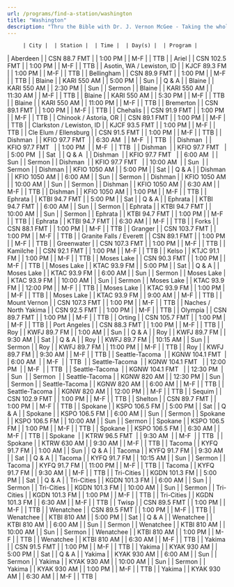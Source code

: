 ```yaml
---
url: /programs/find-a-station/washington
title: "Washington"
description: "Thru the Bible with Dr. J. Vernon McGee - Taking the whole Word to the whole world"
---
```





         | City |  | Station |  | Time |  | Day(s) |  | Program |
| Aberdeen |  | CSN 88.7 FMT |  | 1:00 PM |  | M-F |  | TTB |
| Ariel |  | CSN 102.5 FMT |  | 1:00 PM |  | M-F |  | TTB |
| Asotin, WA / Lewiston, ID |  | KJCF 89.3 FM |  | 1:00 PM |  | M-F |  | TTB |
| Bellingham |  | CSN 89.9 FMT |  | 1:00 PM |  | M-F |  | TTB |
| Blaine |  | KARI 550 AM |  | 5:00 PM |  | Sun |  | Q & A |
| Blaine |  | KARI 550 AM |  | 2:30 PM |  | Sun |  | Sermon |
| Blaine |  | KARI 550 AM |  | 11:30 AM |  | M-F |  | TTB |
| Blaine |  | KARI 550 AM |  | 5:30 PM |  | M-F |  | TTB |
| Blaine |  | KARI 550 AM |  | 11:00 PM |  | M-F |  | TTB |
| Bremerton |  | CSN 89.1 FMT |  | 1:00 PM |  | M-F |  | TTB |
| Chehalis |  | CSN 91.9 FMT |  | 1:00 PM |  | M-F |  | TTB |
| Chinook / Astoria, OR |  | CSN 89.1 FMT |  | 1:00 PM |  | M-F |  | TTB |
| Clarkston / Lewiston, ID  |  | KJCF 93.5 FMT  |  | 1:00 PM  |  | M-F  |  | TTB  |
| Cle Elum / Ellensburg |  | CSN 91.5 FMT |  | 1:00 PM |  | M-F |  | TTB |
| Dishman  |  | KFIO 97.7 FMT  |  | 6:30 AM  |  | M-F  |  | TTB  |
| Dishman  |  | KFIO 97.7 FMT   |  | 1:00 PM  |  | M-F  |  | TTB  |
| Dishman  |  | KFIO 97.7 FMT   |  | 5:00 PM  |  | Sat  |  | Q & A  |
| Dishman  |  | KFIO 97.7 FMT   |  | 6:00 AM  |  | Sun |  | Sermon |
| Dishman  |  | KFIO 97.7 FMT   |  | 10:00 AM  |  | Sun  |  | Sermon |
| Dishman |  | KFIO 1050 AM |  | 5:00 PM |  | Sat |  | Q & A |
| Dishman |  | KFIO 1050 AM |  | 6:00 AM |  | Sun |  | Sermon |
| Dishman |  | KFIO 1050 AM |  | 10:00 AM |  | Sun |  | Sermon |
| Dishman |  | KFIO 1050 AM |  | 6:30 AM |  | M-F |  | TTB |
| Dishman |  | KFIO 1050 AM |  | 1:00 PM |  | M-F |  | TTB |
| Ephrata |  | KTBI 94.7 FMT |  | 5:00 PM |  | Sat |  | Q & A |
| Ephrata |  | KTBI 94.7 FMT |  | 6:00 AM |  | Sun |  | Sermon |
| Ephrata |  | KTBI 94.7 FMT |  | 10:00 AM |  | Sun |  | Sermon |
| Ephrata |  | KTBI 94.7 FMT |  | 1:00 PM |  | M-F |  | TTB |
| Ephrata |  | KTBI 94.7 FMT |  | 6:30 AM |  | M-F |  | TTB |
| Forks |  | CSN 88.1 FMT |  | 1:00 PM |  | M-F |  | TTB |
| Granger |  | CSN 103.7 FMT |  | 1:00 PM |  | M-F |  | TTB |
| Granite Falls / Everett |  | CSN 89.1 FMT |  | 1:00 PM |  | M-F |  | TTB |
| Greenwater |  | CSN 107.3 FMT |  | 1:00 PM |  | M-F |  | TTB |
| Kamilche |  | CSN 92.1 FMT |  | 1:00 PM |  | M-F |  | TTB |
| Kelso |  | KTJC 91.1 FM |  | 1:00 PM |  | M-F |  | TTB |
| Moses Lake |  | CSN 90.3 FMT |  | 1:00 PM |  | M-F |  | TTB |
| Moses Lake |  | KTAC 93.9 FM |  | 5:00 PM |  | Sat |  | Q & A |
| Moses Lake |  | KTAC 93.9 FM |  | 6:00 AM |  | Sun |  | Sermon |
| Moses Lake |  | KTAC 93.9 FM |  | 10:00 AM |  | Sun |  | Sermon |
| Moses Lake |  | KTAC 93.9 FM |  | 12:00 PM |  | M-F |  | TTB |
| Moses Lake |  | KTAC 93.9 FM |  | 1:00 PM |  | M-F |  | TTB |
| Moses Lake |  | KTAC 93.9 FM |  | 9:00 AM |  | M-F |  | TTB |
| Mount Vernon |  | CSN 107.3 FMT |  | 1:00 PM |  | M-F |  | TTB |
| Naches / North Yakima |  | CSN 92.5 FMT |  | 1:00 PM |  | M-F |  | TTB |
| Olympia |  | CSN 89.7 FMT |  | 1:00 PM |  | M-F |  | TTB |
| Orting |  | CSN 105.7 FMT |  | 1:00 PM |  | M-F |  | TTB |
| Port Angeles |  | CSN 88.3 FMT |  | 1:00 PM |  | M-F |  | TTB |
| Roy |  | KWFJ 89.7 FM |  | 1:00 AM |  | Sun |  | Q & A |
| Roy |  | KWFJ 89.7 FM |  | 9:30 AM |  | Sat |  | Q & A |
| Roy |  | KWFJ 89.7 FM |  | 10:15 AM |  | Sun |  | Sermon |
| Roy |  | KWFJ 89.7 FM |  | 11:00 PM |  | M-F |  | TTB |
| Roy |  | KWFJ 89.7 FM |  | 9:30 AM |  | M-F |  | TTB |
| Seattle-Tacoma  |  | KGNW 104.1 FMT  |  | 6:00 AM  |  | M-F  |  | TTB  |
| Seattle-Tacoma  |  | KGNW 104.1 FMT   |  | 12:00 PM  |  | M-F  |  | TTB  |
| Seattle-Tacoma  |  | KGNW 104.1 FMT   |  | 12:30 PM  |  | Sun  |  | Sermon  |
| Seattle-Tacoma |  | KGNW 820 AM |  | 12:30 PM |  | Sun |  | Sermon |
| Seattle-Tacoma |  | KGNW 820 AM |  | 6:00 AM |  | M-F |  | TTB |
| Seattle-Tacoma |  | KGNW 820 AM |  | 12:00 PM |  | M-F |  | TTB |
| Sequim |  | CSN 102.9 FMT |  | 1:00 PM |  | M-F |  | TTB |
| Shelton |  | CSN 89.7 FMT |  | 1:00 PM |  | M-F |  | TTB |
| Spokane |  | KSPO 106.5 FM |  | 5:00 PM |  | Sat |  | Q & A |
| Spokane |  | KSPO 106.5 FM |  | 6:00 AM |  | Sun |  | Sermon |
| Spokane |  | KSPO 106.5 FM |  | 10:00 AM |  | Sun |  | Sermon |
| Spokane |  | KSPO 106.5 FM |  | 1:00 PM |  | M-F |  | TTB |
| Spokane |  | KSPO 106.5 FM |  | 6:30 AM |  | M-F |  | TTB |
| Spokane  |  | KTRW 96.5 FMT  |  | 9:30 AM  |  | M-F  |  | TTB  |
| Spokane |  | KTRW 630 AM |  | 9:30 AM |  | M-F |  | TTB |
| Tacoma |  | KYFQ 91.7 FM |  | 1:00 AM |  | Sun |  | Q & A |
| Tacoma |  | KYFQ 91.7 FM |  | 9:30 AM |  | Sat |  | Q & A |
| Tacoma |  | KYFQ 91.7 FM |  | 10:15 AM |  | Sun |  | Sermon |
| Tacoma |  | KYFQ 91.7 FM |  | 11:00 PM |  | M-F |  | TTB |
| Tacoma |  | KYFQ 91.7 FM |  | 9:30 AM |  | M-F |  | TTB |
| Tri-Cities |  | KGDN 101.3 FM |  | 5:00 PM |  | Sat |  | Q & A |
| Tri-Cities |  | KGDN 101.3 FM |  | 6:00 AM |  | Sun |  | Sermon |
| Tri-Cities |  | KGDN 101.3 FM |  | 10:00 AM |  | Sun |  | Sermon |
| Tri-Cities |  | KGDN 101.3 FM |  | 1:00 PM |  | M-F |  | TTB |
| Tri-Cities |  | KGDN 101.3 FM |  | 6:30 AM |  | M-F |  | TTB |
| Twisp |  | CSN 89.5 FMT |  | 1:00 PM |  | M-F |  | TTB |
| Wenatchee |  | CSN 89.5 FMT |  | 1:00 PM |  | M-F |  | TTB |
| Wenatchee |  | KTBI 810 AM |  | 5:00 PM |  | Sat |  | Q & A |
| Wenatchee |  | KTBI 810 AM |  | 6:00 AM |  | Sun |  | Sermon |
| Wenatchee |  | KTBI 810 AM |  | 10:00 AM |  | Sun |  | Sermon |
| Wenatchee |  | KTBI 810 AM |  | 1:00 PM |  | M-F |  | TTB |
| Wenatchee |  | KTBI 810 AM |  | 6:30 AM |  | M-F |  | TTB |
| Yakima |  | CSN 91.5 FMT |  | 1:00 PM |  | M-F |  | TTB |
| Yakima |  | KYAK 930 AM |  | 5:00 PM |  | Sat |  | Q & A |
| Yakima |  | KYAK 930 AM |  | 6:00 AM |  | Sun |  | Sermon |
| Yakima |  | KYAK 930 AM |  | 10:00 AM |  | Sun |  | Sermon |
| Yakima |  | KYAK 930 AM |  | 1:00 PM |  | M-F |  | TTB |
| Yakima |  | KYAK 930 AM |  | 6:30 AM |  | M-F |  | TTB |

  

  

  





